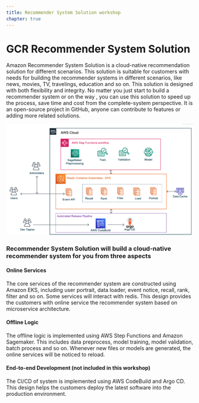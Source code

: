 ```yaml
---
title: Recommender System Solution workshop 
chapter: true
---
```


# GCR Recommender System Solution

Amazon Recommender System Solution is a cloud-native recommendation solution for different scenarios. This solution is suitable for customers with needs for building the recommender systems in different scenarios, like news, movies, TV, travelings, education and so on. This solution is designed with both flexibility and integrity. No matter you just start to build a recommender system or on the way , you can use this solution to speed up the process, save time and cost from the complete-system perspective. It is an open-source project in GitHub, anyone can contribute to features or adding more related solutions.

![What is Recommender System](/images/what-is-recsys.png)

### Recommender System Solution will build a cloud-native recommender system for you from three aspects 

#### Online Services

The core services of the recommender system are constructed using Amazon EKS, including user portrait, data loader, event notice, recall, rank, filter and so on. Some services will interact with redis. This design provides the customers with online service the recommender system based on microservice architecture.
#### Offline Logic

The offline logic is implemented using AWS Step Functions and Amazon Sagemaker. This includes data preprocess, model training, model validation, batch process and so on. Whenever new files or models are generated, the online services will be noticed to reload.

#### End-to-end Development (not included in this workshop)

The CI/CD of system is implemented using AWS CodeBuild and Argo CD. This design helps the customers deploy the latest software into the production environment.